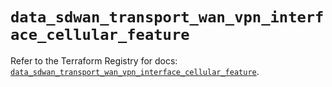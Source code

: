 # `data_sdwan_transport_wan_vpn_interface_cellular_feature`

Refer to the Terraform Registry for docs: [`data_sdwan_transport_wan_vpn_interface_cellular_feature`](https://registry.terraform.io/providers/ciscodevnet/sdwan/0.8.0/docs/data-sources/transport_wan_vpn_interface_cellular_feature).
